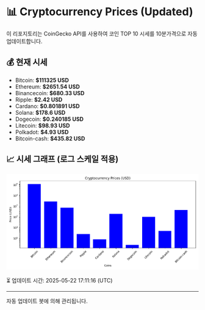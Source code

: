 
# 📊 Cryptocurrency Prices (Updated)

이 리포지토리는 CoinGecko API를 사용하여 코인 TOP 10 시세를 10분가격으로 자동 업데이트합니다.

## 💰 현재 시세
- Bitcoin: **$111325 USD**
- Ethereum: **$2651.54 USD**
- Binancecoin: **$680.33 USD**
- Ripple: **$2.42 USD**
- Cardano: **$0.801891 USD**
- Solana: **$178.6 USD**
- Dogecoin: **$0.240185 USD**
- Litecoin: **$98.93 USD**
- Polkadot: **$4.93 USD**
- Bitcoin-cash: **$435.82 USD**

## 📈 시세 그래프 (로그 스케일 적용)
![Crypto Prices](crypto_prices.png)

⏳ 업데이트 시간: 2025-05-22 17:11:16 (UTC)

---
자동 업데이트 봇에 의해 관리됩니다.
